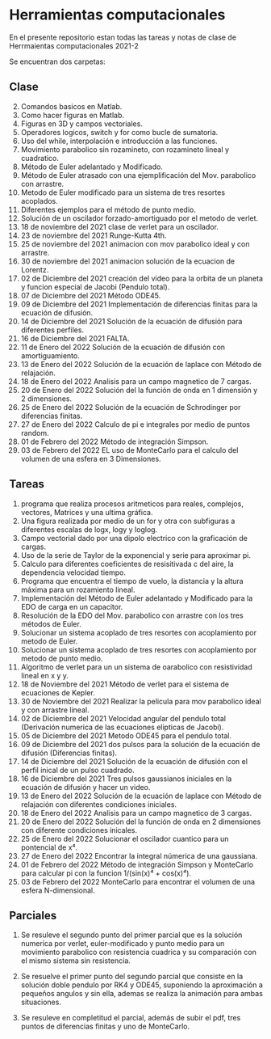 # Herramientas computacionales

En el presente repositorio estan todas las tareas y notas de clase de Herrmaientas computacionales 2021-2

Se encuentran dos carpetas:

## Clase

2. Comandos basicos en Matlab.
3. Como hacer figuras en Matlab.
4. Figuras en 3D y campos vectoriales.
5. Operadores logicos, switch y for como bucle de sumatoria.
6. Uso del while, interpolación e introducción a las funciones.
7. Movimiento parabolico sin rozamineto, con rozamineto lineal y cuadratico.
8. Método de Euler adelantado y Modificado.
9. Método de Euler atrasado con una ejemplificación del Mov. parabolico con arrastre.
10. Metodo de Euler modificado para un sistema de tres resortes acoplados.
11. Diferentes ejemplos para el método de punto medio.
12. Solución de un oscilador forzado-amortiguado por el metodo de verlet.
13. 18 de noviembre del 2021 clase de verlet para un oscilador.
14. 23 de noviembre del 2021 Runge-Kutta 4th.
15. 25 de noviembre del 2021 animacion con mov parabolico ideal y con arrastre.
16. 30 de noviembre del 2021 animacion solución de la ecuacion de Lorentz.
17. 02 de Diciembre del 2021 creación del video para la orbita de un planeta y funcion especial de Jacobi (Pendulo total).
18. 07 de Diciembre del 2021 Método ODE45.
19. 09 de Diciembre del 2021 Implementación de diferencias finitas para la ecuación de difusión.
20. 14 de Diciembre del 2021 Solución de la ecuación de difusión para diferentes perfiles.
21. 16 de Diciembre del 2021 FALTA.
22. 11 de Enero del 2022 Solución de la ecuación de difusión con amortiguamiento.
23. 13 de Enero del 2022 Solución de la ecuación de laplace con Método de relajación.
24. 18 de Enero del 2022 Analisis para un campo magnetico de 7 cargas.
25. 20 de Enero del 2022 Solución del la función de onda en 1 dimensión y 2 dimensiones.
26. 25 de Enero del 2022 Solución de la ecuación de Schrodinger por diferencias finitas.
27. 27 de Enero del 2022 Calculo de pi e integrales por medio de puntos random.
28. 01 de Febrero del 2022 Método de integración Simpson.
29. 03 de Febrero del 2022 EL uso de MonteCarlo para el calculo del volumen de una esfera en 3 Dimensiones.


## Tareas

1. programa que realiza procesos aritmeticos para reales, complejos, vectores, Matrices 
y una ultima gráfica.
2. Una figura realizada por medio de un for y otra con subfiguras a diferentes escalas 
de logx, logy y loglog.
3. Campo vectorial dado por una dipolo electrico con la graficación de cargas.
4. Uso de la serie de Taylor de la exponencial y serie para aproximar pi.
5. Calculo para diferentes coeficientes de resisitivada c del aire, la dependencia velocidad tiempo.
6. Programa que encuentra el tiempo de vuelo, la distancia y la altura máxima para un rozamiento lineal.
7. Implementación del Método de Euler adelantado y Modificado para la EDO de carga en un capacitor.
8. Resolución de la EDO  del Mov. parabolico con arrastre con los tres métodos de Euler.
9. Solucionar un sistema acoplado de tres resortes con acoplamiento por metodo de Euler.
10. Solucionar un sistema acoplado de tres resortes con acoplamiento por metodo de punto medio.
11. Algoritmo de verlet para un un sistema de oarabolico con resistividad lineal en x y y.
12. 18 de Noviembre del 2021 Método de verlet para el sistema de ecuaciones de Kepler.
13. 30 de Noviembre del 2021 Realizar la pelicula para mov parabolico ideal y con arrastre lineal.
14. 02 de Diciembre del 2021 Velocidad angular del pendulo total (Derivación numerica de las ecuaciones elipticas de Jacobi).
15. 05 de Diciembre del 2021 Metodo ODE45 para el pendulo total.
16. 09 de Diciembre del 2021 dos pulsos para la solución de la ecuación de difusión (Diferencias finitas).
17. 14 de Diciembre del 2021 Solución de la ecuación de difusión con el perfil inical de un pulso cuadrado.
18. 16 de Diciembre del 2021 Tres pulsos gaussianos iniciales en la ecuación de difusión y hacer un video.
19. 13 de Enero del 2022 Solución de la ecuación de laplace con Método de relajación con diferentes condiciones iniciales.
20. 18 de Enero del 2022 Analisis para un campo magnetico de 3 cargas.
21. 20 de Enero del 2022 Solución del la función de onda en 2 dimensiones con diferente condiciones inicales.
22. 25 de Enero del 2022 Solucionar el oscilador cuantico para un pontencial de x⁴.
23. 27 de Enero del 2022 Encontrar la integral númerica de una gaussiana.
24. 01 de Febrero del 2022 Método de integración Simpson y MonteCarlo para calcular pi con la funcion 1/(sin(x)⁴ + cos(x)⁴).
25. 03 de Febrero del 2022 MonteCarlo para encontrar el volumen de una esfera N-dimensional.

## Parciales

1. Se resuleve el segundo punto del primer parcial que es la solución numerica por verlet, euler-modificado 
y punto medio para un movimiento parabolico con resistencia cuadrica y su comparación con el mismo sistema sin 
resistencia.

2. Se resuelve el primer punto del segundo parcial que consiste en la solución doble pendulo por RK4 y ODE45, suponiendo la aproximación a pequeños angulos y sin ella, ademas se realiza la animación para ambas situaciones.

3. Se resuleve en completitud el parcial, además de subir el pdf, tres puntos de diferencias finitas y uno de MonteCarlo.

